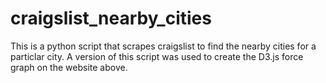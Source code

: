 # craigslist_nearby_cities
This is a python script that scrapes craigslist to find the nearby cities for a particlar city. A version of this script was used to create the D3.js force graph on the website above.
